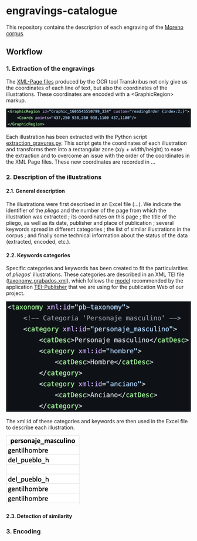 # engravings-catalogue

This repository contains the description of each engraving of the [Moreno corpus](https://github.com/DesenrollandoElCordel/Moreno-TEI-files).

## Workflow
### 1. Extraction of the engravings
The [XML-Page files](https://github.com/DesenrollandoElCordel/Moreno-OCR-files) produced by the OCR tool Transkribus not only give us the coordinates of each line of text, but also the coordinates of the illustrations. These coordinates are encoded with a \<GraphicRegion\> markup.

<img src="Readme-pictures/GraphicRegionMarkup_XmlPage.png" width="700px" />

Each illustration has been extracted with the Python script [extraction_gravures.py](https://github.com/DesenrollandoElCordel/code-python/blob/main/extraction_gravures.py). This script gets the coordinates of each illustration and transforms them into a rectangular zone (x/y + width/height) to ease the extraction and to overcome an issue with the order of the coordinates in the XML Page files.
These new coordinates are recorded in ...

### 2. Description of the illustrations
#### 2.1. General description
The illustrations were first described in an Excel file (...). We indicate the identifier of the *pliego* and the number of the page from which the illustration was extracted ; its coordinates on this page ; the title of the pliego, as well as its date, publisher and place of publication ; several keywords spread in different categories ; the list of similar illustrations in the corpus ; and finally some technical information about the status of the data (extracted, encoded, etc.).
#### 2.2. Keywords categories
Specific categories and keywords has been created to fit the particularities of *pliegos*' illustrations.
These categories are described in an XML TEI file ([taxonomy_grabados.xml](taxonomy_grabados.xml)), which follows the [model](https://teipublisher.com/exist/apps/tei-publisher/doc/documentation.xml?odd=docbook.odd&id=facets) recommended by the application [TEI-Publisher](http://teipublisher.com/exist/apps/tei-publisher-home/index.html) that we are using for the publication Web of our project.

<img src="Readme-pictures/Example_Taxonomy_Category.png" width="600px"/>

The xml:id of these categories and keywords are then used in the Excel file to describe each illustration.

<img src="Readme-pictures/Example_Keywords_ExcelFile.png" width="200px"/>

#### 2.3. Detection of similarity


### 3. Encoding